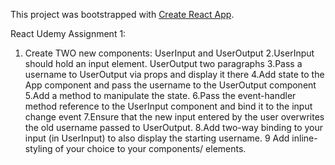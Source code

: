 This project was bootstrapped with [Create React App](https://github.com/facebook/create-react-app).

React Udemy Assignment 1:

1. Create TWO new components: UserInput and UserOutput
   2.UserInput should hold an input element. UserOutput two paragraphs
   3.Pass a username to UserOutput via props and display it there
   4.Add state to the App component and pass the username to the UserOutput component
   5.Add a method to manipulate the state.
   6.Pass the event-handler method reference to the UserInput component and bind it to the input change event
   7.Ensure that the new input entered by the user overwrites the old username passed to UserOutput.
   8.Add two-way binding to your input (in UserInput) to also display the starting username.
   9 Add inline-styling of your choice to your components/ elements.

